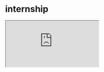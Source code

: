 # internship
<iframe src="https://raw.githubusercontent.com/<username>/<viigisaluleena>/<insternship>/<internship>/<IMG_3440.jpg" allowfullscreen></iframe>

